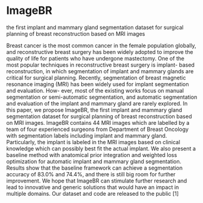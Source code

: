 # ImageBR
 the first implant and mammary gland segmentation dataset for surgical planning of breast reconstruction based on MRI images

 Breast cancer is the most common cancer in the female population globally, and reconstructive breast surgery
has been widely adopted to improve the quality of life for
patients who have undergone mastectomy. One of the most
popular techniques in reconstructive breast surgery is implant-
based reconstruction, in which segmentation of implant and
mammary glands are critical for surgical planning. Recently,
segmentation of breast magnetic resonance imaging (MRI) has
been widely used for implant segmentation and evaluation. How-
ever, most of the existing works focus on manual segmentation
or semi-automatic segmentation, and automatic segmentation
and evaluation of the implant and mammary gland are rarely
explored. In this paper, we propose ImageBR, the first implant
and mammary gland segmentation dataset for surgical planning
of breast reconstruction based on MRI images. ImageBR contains
44 MRI images which are labelled by a team of four experienced
surgeons from Department of Breast Oncology with segmentation
labels including implant and mammary gland. Particularly, the
implant is labeled in the MRI images based on clinical knowledge
which can possibly best fit the actual implant. We also present a
baseline method with anatomical prior integration and weighted
loss optimization for automatic implant and mammary gland
segmentation. Results show that the baseline framework can
achieve a segmentation accuracy of 83.0% and 74.4%, and there
is still big room for further improvement. We hope that ImageBR
can stimulate further research and lead to innovative and generic
solutions that would have an impact in multiple domains. Our
dataset and code are released to the public [1]

